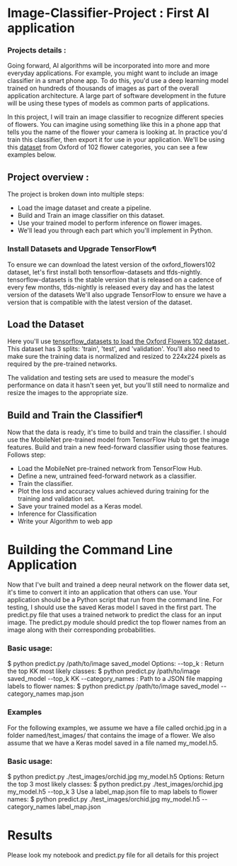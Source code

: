# Image-Classifier-Project : First AI application 

### Projects details :

Going forward, AI algorithms will be incorporated into more and more everyday applications. For example, you might want to include an image classifier in a smart phone app. To do this, you'd use a deep learning model trained on hundreds of thousands of images as part of the overall application architecture. A large part of software development in the future will be using these types of models as common parts of applications. 

In this project, I will train an image classifier to recognize different species of flowers. You can imagine using something like this in a phone app that tells you the name of the flower your camera is looking at. In practice you'd train this classifier, then export it for use in your application. We'll be using this <a href="https://www.robots.ox.ac.uk/~vgg/data/flowers/102/index.html">dataset</a> from Oxford of 102 flower categories, you can see a few examples below.

## Project overview :
The project is broken down into multiple steps:

- Load the image dataset and create a pipeline.
- Build and Train an image classifier on this dataset.
- Use your trained model to perform inference on flower images.
- We'll lead you through each part which you'll implement in Python.

### Install Datasets and Upgrade TensorFlow¶
To ensure we can download the latest version of the oxford_flowers102 dataset, let's first install both tensorflow-datasets and tfds-nightly.
tensorflow-datasets is the stable version that is released on a cadence of every few months, tfds-nightly is released every day and has the latest version of the datasets We'll also upgrade TensorFlow to ensure we have a version that is compatible with the latest version of the dataset.

## Load the Dataset
Here you'll use <a href="https://www.tensorflow.org/datasets/catalog/oxford_flowers102">tensorflow_datasets to load the Oxford Flowers 102 dataset </a>. This dataset has 3 splits: 'train', 'test', and 'validation'. You'll also need to make sure the training data is normalized and resized to 224x224 pixels as required by the pre-trained networks.

The validation and testing sets are used to measure the model's performance on data it hasn't seen yet, but you'll still need to normalize and resize the images to the appropriate size.

## Build and Train the Classifier¶
Now that the data is ready, it's time to build and train the classifier. I should use the MobileNet pre-trained model from TensorFlow Hub to get the image features. Build and train a new feed-forward classifier using those features. Follows step:
- Load the MobileNet pre-trained network from TensorFlow Hub.
- Define a new, untrained feed-forward network as a classifier.
- Train the classifier.
- Plot the loss and accuracy values achieved during training for the training and validation set.
- Save your trained model as a Keras model.
- Inference for Classification
- Write your Algorithm to web app

# Building the Command Line Application
Now that I've built and trained a deep neural network on the flower data set, it's time to convert it into an application that others can use. Your application should be a Python script that run from the command line. For testing, I should use the saved Keras model I saved in the first part.
The predict.py file that uses a trained network to predict the class for an input image. The predict.py module should predict the top flower names from an image along with their corresponding probabilities.

### Basic usage:
$ python predict.py /path/to/image saved_model
Options:
--top_k : Return the top KK most likely classes:
$ python predict.py /path/to/image saved_model --top_k KK
--category_names : Path to a JSON file mapping labels to flower names:
$ python predict.py /path/to/image saved_model --category_names map.json

### Examples
For the following examples, we assume we have a file called orchid.jpg in a folder named/test_images/ that contains the image of a flower. We also assume that we have a Keras model saved in a file named my_model.h5.

### Basic usage:

$ python predict.py ./test_images/orchid.jpg my_model.h5
Options:
Return the top 3 most likely classes:
$ python predict.py ./test_images/orchid.jpg my_model.h5 --top_k 3
Use a label_map.json file to map labels to flower names:
$ python predict.py ./test_images/orchid.jpg my_model.h5 --category_names label_map.json

# Results
Please look my notebook and predict.py file for all details for this project


